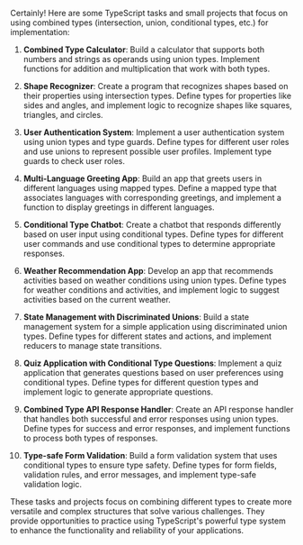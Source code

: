 Certainly! Here are some TypeScript tasks and small projects that focus on using combined types (intersection, union, conditional types, etc.) for implementation:

1. **Combined Type Calculator**:
   Build a calculator that supports both numbers and strings as operands using union types. Implement functions for addition and multiplication that work with both types.

2. **Shape Recognizer**:
   Create a program that recognizes shapes based on their properties using intersection types. Define types for properties like sides and angles, and implement logic to recognize shapes like squares, triangles, and circles.

3. **User Authentication System**:
   Implement a user authentication system using union types and type guards. Define types for different user roles and use unions to represent possible user profiles. Implement type guards to check user roles.

4. **Multi-Language Greeting App**:
   Build an app that greets users in different languages using mapped types. Define a mapped type that associates languages with corresponding greetings, and implement a function to display greetings in different languages.

5. **Conditional Type Chatbot**:
   Create a chatbot that responds differently based on user input using conditional types. Define types for different user commands and use conditional types to determine appropriate responses.

6. **Weather Recommendation App**:
   Develop an app that recommends activities based on weather conditions using union types. Define types for weather conditions and activities, and implement logic to suggest activities based on the current weather.

7. **State Management with Discriminated Unions**:
   Build a state management system for a simple application using discriminated union types. Define types for different states and actions, and implement reducers to manage state transitions.

8. **Quiz Application with Conditional Type Questions**:
   Implement a quiz application that generates questions based on user preferences using conditional types. Define types for different question types and implement logic to generate appropriate questions.

9. **Combined Type API Response Handler**:
   Create an API response handler that handles both successful and error responses using union types. Define types for success and error responses, and implement functions to process both types of responses.

10. **Type-safe Form Validation**:
    Build a form validation system that uses conditional types to ensure type safety. Define types for form fields, validation rules, and error messages, and implement type-safe validation logic.

These tasks and projects focus on combining different types to create more versatile and complex structures that solve various challenges. They provide opportunities to practice using TypeScript's powerful type system to enhance the functionality and reliability of your applications.
